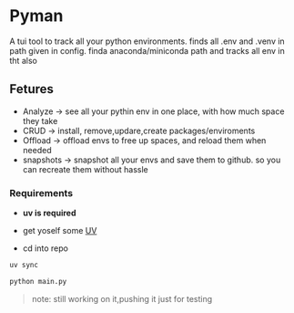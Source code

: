 # Pyman
A tui tool to track all your python environments.
finds all .env and .venv in path given in config.
finda anaconda/miniconda path and tracks all env in tht also

## Fetures
- Analyze -> see  all your pythin env in one place, with how much space they take
- CRUD    -> install, remove,updare,create packages/enviroments
- Offload -> offload envs to free up spaces, and reload them when needed
- snapshots -> snapshot all your envs and save them to github. so you can recreate them without hassle


### Requirements

- **uv is required**

- get yoself some [UV](https://github.com/astral-sh/uv)
- cd into repo

```bash
uv sync
```

```bash
python main.py
```

> note: still working on it,pushing it just for testing

